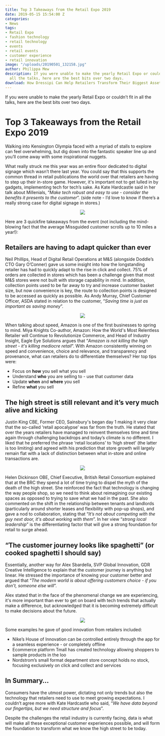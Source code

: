```yaml
---
title: Top 3 Takeaways from the Retail Expo 2019
date: 2019-05-15 15:54:00 Z
categories:
- News
tags:
- Retail Expo
- fashion technology
- retail technology
- events
- retail events
- customer experience
- retail innovation
image: "/uploads/20190501_132158.jpg"
author: Philippa Mew
description: If you were unable to make the yearly Retail Expo or couldn’t fit in
  all the talks, here are the best bits over two days.
download: How Dressipi Can Help Retailers Transform Their Biggest Asset
---
```


If you were unable to make the yearly Retail Expo or couldn’t fit in all the talks, here are the best bits over two days.

# Top 3 Takeaways from the Retail Expo 2019

Walking into Kensington Olympia faced with a myriad of stalls to explore can feel overwhelming, but dig down into the fantastic speaker line up and you’ll come away with some inspirational nuggets. 

What really struck me this year was an entire floor dedicated to digital signage which wasn’t there last year. You could say that this supports the common thread in retail publications the world over that retailers are having to step up their in-store game. However, it's important not to get lulled in by gadgets, implementing tech for tech’s sake. As Kate Hardcastle said in her talk about Millenials, “*Make tech robust and easy to use - consider the benefits it presents to the customer*”. (side note - I’d love to know if there’s a really strong case for digital signage in stores.)

<p style="text-align:center"><img style="margin-left: 0px" src ="/uploads/20190501_133719.jpg"/></p>

Here are 3 quickfire takeaways from the event (not including the mind-blowing fact that the average Missguided customer scrolls up to 10 miles a year!):

## Retailers are having to adapt quicker than ever

Neil Phillips, Head of Digital Retail Operations at M&S (alongside Doddle’s CTO Gary O’Conner) gave us some insight into how the longstanding retailer has had to quickly adapt to the rise in click and collect. 75% of orders are collected in stores which has been a challenge given that most M&S stores were not built with storage capability in mind. In addition, collection points used to be far away to try and increase customer basket size, but now convenience is key, the route to collection points is designed to be accessed as quickly as possible. As Andy Murray, Chief Customer Officer, ASDA stated in relation to the customer, “*Saving time is just as important as saving money*”.

<p style="text-align:center"><img style="margin-left: 0px" src ="/uploads/20190501_145740.jpg"/></p>

When talking about speed, Amazon is one of the first businesses to spring to mind. Miya Knights Co-author, Amazon: How the World's Most Relentless Retailer will Continue to Revolutionize Commerce, and Head of Industry Insight, Eagle Eye Solutions argues that “*Amazon is not killing the high street - it's killing mediocre retail*”. With Amazon consistently winning on speed and convenience, choice and relevance, and transparency and provenance, what can retailers do to differentiate themselves? Her top tips were:

* Focus on **how** you sell what you sell
* Understand **who** you are selling to - use that customer data
* Update **when** and **where** you sell
* Refine **what** you sell

## The high street is still relevant and it’s very much alive and kicking

Justin King CBE, Former CEO, Sainsbury's began day 1 making it very clear that the so-called ‘retail apocalypse’ was far from the truth. He stated that over the years retailers have managed to reinvent themselves time and time again through challenging backdrops and today’s climate is no different. I liked that he preferred the phrase ‘retail locations’ to ‘high street’ (the latter is too limiting) and agreed with his prediction that store growth will largely remain flat with a lack of distinction between what in-store and online transactions are.

<p style="text-align:center"><img style="margin-left: 0px" src ="/uploads/20190501_102146.jpg"/></p>

Helen Dickinson OBE, Chief Executive, British Retail Consortium explained that at the BRC they spend a lot of time trying to dispel the myth of the death of the high street. She reinforced the fact that technology is changing the way people shop, so we need to think about reimagining our existing spaces as opposed to trying to save what we had in the past. She also commented on the shift in the relationship between tenants and landlords (particularly around shorter leases and flexibility with pop-up shops), and gave a nod to collaboration, stating that “*It’s not about competing with the guy next door, it's about working with them*”. In her view “*strong local leadership*” is the differentiating factor that will give a strong foundation for retail to surge ahead.

## “The customer journey looks like spaghetti” (or cooked spaghetti I should say)

Essentially, another way for Alex Sbardella, SVP Global Innovation, GDR Creative Intelligence to explain that the customer journey is anything but linear. He stressed the importance of knowing your customer better and argued that “*The modern world is about offering customers choice - if you don’t, someone else will*”.

Alex stated that in the face of the phenomenal change we are experiencing, it's more important than ever to get on board with tech trends that actually make a difference, but acknowledged that it is becoming extremely difficult to make decisions about the future. 

<p style="text-align:center"><img style="margin-left: 0px" src ="/uploads/IMG_0731.jpg"/></p>

Some examples he gave of good innovation from retailers included:

* Nike’s House of Innovation can be controlled entirely through the app for a seamless experience - or completely offline
* Ecommerce platform Tmall has created technology allowing shoppers to sample products in the loo
* Nordstrom’s small format department store concept holds no stock, focusing exclusively on click and collect and services

## In Summary…

Consumers have the utmost power, dictating not only trends but also the technology that retailers need to use to meet growing expectations. I couldn’t agree more with Kate Hardcastle who said, “*We have data beyond our fingertips, but we need structure and focus*”. 

Despite the challenges the retail industry is currently facing, data is what will make all these exceptional customer experiences possible, and will form the foundation to transform what we know the high street to be today.
